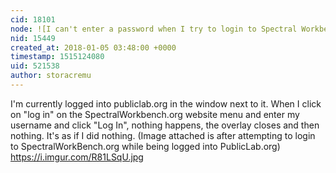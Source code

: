 ```yaml
---
cid: 18101
node: ![I can't enter a password when I try to login to Spectral Workbench. So I can't log in at all. ](../notes/storacremu/01-01-2018/i-can-t-enter-a-password-when-i-try-to-login-to-spectral-workbench-so-i-can-t-log-in-at-all)
nid: 15449
created_at: 2018-01-05 03:48:00 +0000
timestamp: 1515124080
uid: 521538
author: storacremu
---
```


I'm currently logged into publiclab.org in the window next to it. When I click on "log in" on the SpectralWorkbench.org website menu and enter my username and click "Log In", nothing happens, the overlay closes and then nothing. It's as if I did nothing. 
(Image attached is after attempting to login to SpectralWorkBench.org while being logged into PublicLab.org)
https://i.imgur.com/R81LSqU.jpg